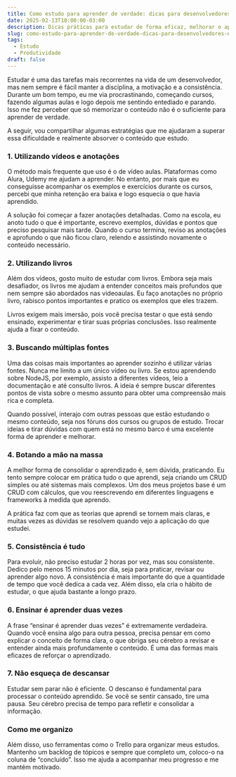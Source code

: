 ```yaml
---
title: Como estudo para aprender de verdade: dicas para desenvolvedores e estudantes
date: 2025-02-13T10:00:00-03:00
description: Dicas práticas para estudar de forma eficaz, melhorar o aprendizado e aplicar o conhecimento na prática.
slug: como-estudo-para-aprender-de-verdade-dicas-para-desenvolvedores-e-estudantes
tags:
  - Estudo
  - Produtividade
draft: false
---
```

Estudar é uma das tarefas mais recorrentes na vida de um desenvolvedor, mas nem sempre é fácil manter a disciplina, a motivação e a consistência. Durante um bom tempo, eu me via procrastinando, começando cursos, fazendo algumas aulas e logo depois me sentindo entediado e parando. Isso me fez perceber que só memorizar o conteúdo não é o suficiente para aprender de verdade.

A seguir, vou compartilhar algumas estratégias que me ajudaram a superar essa dificuldade e realmente absorver o conteúdo que estudo.

### 1. Utilizando vídeos e anotações
O método mais frequente que uso é o de vídeo aulas. Plataformas como Alura, Udemy me ajudam a aprender. No entanto, por mais que eu conseguisse acompanhar os exemplos e exercícios durante os cursos, percebi que minha retenção era baixa e logo esquecia o que havia aprendido.

A solução foi começar a fazer anotações detalhadas. Como na escola, eu anoto tudo o que é importante, escrevo exemplos, dúvidas e pontos que preciso pesquisar mais tarde. Quando o curso termina, reviso as anotações e aprofundo o que não ficou claro, relendo e assistindo novamente o conteúdo necessário.

### 2. Utilizando livros
Além dos vídeos, gosto muito de estudar com livros. Embora seja mais desafiador, os livros me ajudam a entender conceitos mais profundos que nem sempre são abordados nas videoaulas. Eu faço anotações no próprio livro, rabisco pontos importantes e pratico os exemplos que eles trazem.

Livros exigem mais imersão, pois você precisa testar o que está sendo ensinado, experimentar e tirar suas próprias conclusões. Isso realmente ajuda a fixar o conteúdo.

### 3. Buscando múltiplas fontes
Uma das coisas mais importantes ao aprender sozinho é utilizar várias fontes. Nunca me limito a um único vídeo ou livro. Se estou aprendendo sobre NodeJS, por exemplo, assisto a diferentes vídeos, leio a documentação e até consulto livros. A ideia é sempre buscar diferentes pontos de vista sobre o mesmo assunto para obter uma compreensão mais rica e completa.

Quando possível, interajo com outras pessoas que estão estudando o mesmo conteúdo, seja nos fóruns dos cursos ou grupos de estudo. Trocar ideias e tirar dúvidas com quem está no mesmo barco é uma excelente forma de aprender e melhorar.

### 4. Botando a mão na massa
A melhor forma de consolidar o aprendizado é, sem dúvida, praticando. Eu tento sempre colocar em prática tudo o que aprendi, seja criando um CRUD simples ou até sistemas mais complexos. Um dos meus projetos base é um CRUD com cálculos, que vou reescrevendo em diferentes linguagens e frameworks à medida que aprendo.

A prática faz com que as teorias que aprendi se tornem mais claras, e muitas vezes as dúvidas se resolvem quando vejo a aplicação do que estudei.

### 5. Consistência é tudo
Para evoluir, não preciso estudar 2 horas por vez, mas sou consistente. Dedico pelo menos 15 minutos por dia, seja para praticar, revisar ou aprender algo novo. A consistência é mais importante do que a quantidade de tempo que você dedica a cada vez. Além disso, ela cria o hábito de estudar, o que ajuda bastante a longo prazo.

### 6. Ensinar é aprender duas vezes
A frase “ensinar é aprender duas vezes” é extremamente verdadeira. Quando você ensina algo para outra pessoa, precisa pensar em como explicar o conceito de forma clara, o que obriga seu cérebro a revisar e entender ainda mais profundamente o conteúdo. É uma das formas mais eficazes de reforçar o aprendizado.

### 7. Não esqueça de descansar
Estudar sem parar não é eficiente. O descanso é fundamental para processar o conteúdo aprendido. Se você se sentir cansado, tire uma pausa. Seu cérebro precisa de tempo para refletir e consolidar a informação.

### Como me organizo

Além disso, uso ferramentas como o Trello para organizar meus estudos. Mantenho um backlog de tópicos e sempre que completo um, coloco-o na coluna de “concluído”. Isso me ajuda a acompanhar meu progresso e me mantém motivado.